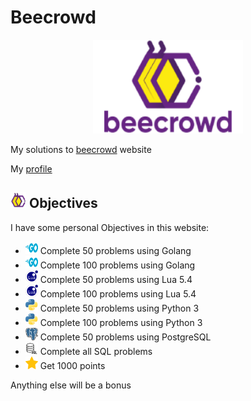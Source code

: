 # Beecrowd

<p align="center">
<a href="https://www.beecrowd.com.br">
    <img  width="240"  height="150"  src="assets/logo-beecrowd.webp">
</a>
</p>

My solutions to [beecrowd](https://www.beecrowd.com.br/) website

My [profile](https://www.beecrowd.com.br/judge/pt/profile/394946)

## <img width="25" height="25" src="assets/beecrowd.ico"> Objectives 

I have some personal Objectives  in this website:

- <img width="20" height="20" src="assets/golang.svg"> Complete 50 problems using Golang
- <img width="20" height="20" src="assets/golang.svg"> Complete 100 problems using Golang
- <img width="20" height="20" src="assets/lua.png"> Complete 50 problems using Lua 5.4
- <img width="20" height="20" src="assets/lua.png"> Complete 100 problems using Lua 5.4
- <img width="20" height="20" src="assets/python.png"> Complete 50 problems using Python 3
- <img width="20" height="20" src="assets/python.png"> Complete 100 problems using Python 3
- <img width="20" height="20" src="assets/postgresql.png"> Complete 50 problems using PostgreSQL
- <img width="20" height="20" src="assets/sql.png"> Complete all SQL problems
- <img width="20" height="20" src="assets/star.png"> Get 1000 points

Anything else will be a bonus
